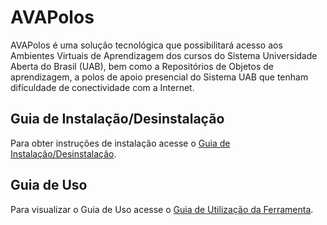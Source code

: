 # AVAPolos
AVAPolos é uma solução tecnológica que possibilitará acesso aos Ambientes Virtuais de Aprendizagem dos cursos do Sistema Universidade Aberta do Brasil (UAB), bem como a Repositórios de Objetos de aprendizagem, a polos de apoio presencial do Sistema UAB que tenham difículdade de conectividade com a Internet.

 ## Guia de Instalação/Desinstalação

Para obter instruções de instalação acesse o [Guia de Instalação/Desinstalação](https://github.com/AVAPolos/oldavapoject/wiki/Procedimentos-de-Instala%C3%A7%C3%A3o-e-Desinstala%C3%A7%C3%A3o). 

## Guia de Uso 

Para visualizar o Guia de Uso acesse o [Guia de Utilização da Ferramenta](https://github.com/AVAPolos/oldavapoject/wiki/Utiliza%C3%A7%C3%A3o-da-Ferramenta). 
